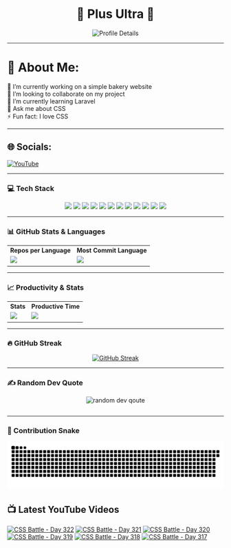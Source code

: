 <h1 align="center">🚀 Plus Ultra 🚀</h1>

<div align="center">
  <img src="http://github-profile-summary-cards.vercel.app/api/cards/profile-details?username=ramzel1414&theme=tokyonight" alt="Profile Details">
</div>

---

# 💫 About Me:
🔭 I’m currently working on a simple bakery website<br>
👯 I’m looking to collaborate on my project<br>
🌱 I’m currently learning Laravel<br>
💬 Ask me about CSS<br>
⚡ Fun fact: I love CSS

---

## 🌐 Socials:
[![YouTube](https://img.shields.io/badge/YouTube-%23FF0000.svg?logo=YouTube&logoColor=white)](https://youtube.com/@UCgG_j8zx0wee5dVAaz9owXw)

---

### 💻 Tech Stack

<div align="center">
  <p>
    <img src="https://img.shields.io/badge/css3-%231572B6.svg?style=for-the-badge&logo=css3&logoColor=white">
    <img src="https://img.shields.io/badge/html5-%23E34F26.svg?style=for-the-badge&logo=html5&logoColor=white">
    <img src="https://img.shields.io/badge/javascript-%23323330.svg?style=for-the-badge&logo=javascript&logoColor=%23F7DF1E">
    <img src="https://img.shields.io/badge/php-%23777BB4.svg?style=for-the-badge&logo=php&logoColor=white">
    <img src="https://img.shields.io/badge/bootstrap-%238511FA.svg?style=for-the-badge&logo=bootstrap&logoColor=white">
    <img src="https://img.shields.io/badge/laravel-%23FF2D20.svg?style=for-the-badge&logo=laravel&logoColor=white">
    <img src="https://img.shields.io/badge/react-%2320232a.svg?style=for-the-badge&logo=react&logoColor=%2361DAFB">
    <img src="https://img.shields.io/badge/node.js-6DA55F?style=for-the-badge&logo=node.js&logoColor=white">
    <img src="https://img.shields.io/badge/tailwindcss-%2338B2AC.svg?style=for-the-badge&logo=tailwind-css&logoColor=white">
    <img src="https://img.shields.io/badge/MongoDB-%234ea94b.svg?style=for-the-badge&logo=mongodb&logoColor=white">
    <img src="https://img.shields.io/badge/mysql-4479A1.svg?style=for-the-badge&logo=mysql&logoColor=white">
    <img src="https://img.shields.io/badge/Canva-%2300C4CC.svg?style=for-the-badge&logo=Canva&logoColor=white">
  </p>
</div>

---

### 📊 GitHub Stats & Languages

<div align="center">
  <table>
    <tr>
      <td align="center"><b>Repos per Language</b></td>
      <td align="center"><b>Most Commit Language</b></td>
    </tr>
    <tr>
      <td><img src="http://github-profile-summary-cards.vercel.app/api/cards/repos-per-language?username=ramzel1414&theme=tokyonight"></td>
      <td><img src="http://github-profile-summary-cards.vercel.app/api/cards/most-commit-language?username=ramzel1414&theme=tokyonight"></td>
    </tr>
  </table>
</div>

---

### 📈 Productivity & Stats

<div align="center">
  <table>
    <tr>
      <td align="center"><b>Stats</b></td>
      <td align="center"><b>Productive Time</b></td>
    </tr>
    <tr>
      <td><img src="http://github-profile-summary-cards.vercel.app/api/cards/stats?username=ramzel1414&theme=tokyonight"></td>
      <td><img src="http://github-profile-summary-cards.vercel.app/api/cards/productive-time?username=ramzel1414&theme=tokyonight&utcOffset=8"></td>
    </tr>
  </table>
</div>

---

### 🔥 GitHub Streak

<div align="center">
  <a href="https://git.io/streak-stats">
    <img src="https://streak-stats.demolab.com?user=ramzel1414&theme=tokyonight&hide_border=true" alt="GitHub Streak">
  </a>
</div>

---

### ✍️ Random Dev Quote

<div align="center">
  <table>
    <img src="https://quotes-github-readme.vercel.app/api?type=horizontal&theme=tokyonight" alt="random dev qoute">

  </table>
</div>

---

### 🐍 Contribution Snake

<div align="center">
  <img src="https://github.com/ramzel1414/ramzel1414/blob/output/snake.svg" alt="Snake animation">
</div>

## 📺 Latest YouTube Videos
<!-- BEGIN YOUTUBE-CARDS -->
[![CSS Battle - Day 322](https://ytcards.demolab.com/?id=dnypDl6c1eo&title=CSS+Battle+-+Day+322&lang=en&timestamp=1743141854&background_color=%230d1117&title_color=%23ffffff&stats_color=%23dedede&max_title_lines=1&width=250&border_radius=5 "CSS Battle - Day 322")](https://www.youtube.com/watch?v=dnypDl6c1eo)
[![CSS Battle - Day 321](https://ytcards.demolab.com/?id=93dCxCb9mYM&title=CSS+Battle+-+Day+321&lang=en&timestamp=1743043978&background_color=%230d1117&title_color=%23ffffff&stats_color=%23dedede&max_title_lines=1&width=250&border_radius=5 "CSS Battle - Day 321")](https://www.youtube.com/watch?v=93dCxCb9mYM)
[![CSS Battle - Day 320](https://ytcards.demolab.com/?id=uR2kZ5NHKks&title=CSS+Battle+-+Day+320&lang=en&timestamp=1742959650&background_color=%230d1117&title_color=%23ffffff&stats_color=%23dedede&max_title_lines=1&width=250&border_radius=5 "CSS Battle - Day 320")](https://www.youtube.com/watch?v=uR2kZ5NHKks)
[![CSS Battle - Day 319](https://ytcards.demolab.com/?id=X-rp5UBYQjI&title=CSS+Battle+-+Day+319&lang=en&timestamp=1742893075&background_color=%230d1117&title_color=%23ffffff&stats_color=%23dedede&max_title_lines=1&width=250&border_radius=5 "CSS Battle - Day 319")](https://www.youtube.com/watch?v=X-rp5UBYQjI)
[![CSS Battle - Day 318](https://ytcards.demolab.com/?id=5j00yRF5Wdo&title=CSS+Battle+-+Day+318&lang=en&timestamp=1742783691&background_color=%230d1117&title_color=%23ffffff&stats_color=%23dedede&max_title_lines=1&width=250&border_radius=5 "CSS Battle - Day 318")](https://www.youtube.com/watch?v=5j00yRF5Wdo)
[![CSS Battle - Day 317](https://ytcards.demolab.com/?id=H2_MvcC5kME&title=CSS+Battle+-+Day+317&lang=en&timestamp=1742746396&background_color=%230d1117&title_color=%23ffffff&stats_color=%23dedede&max_title_lines=1&width=250&border_radius=5 "CSS Battle - Day 317")](https://www.youtube.com/watch?v=H2_MvcC5kME)
<!-- END YOUTUBE-CARDS -->

